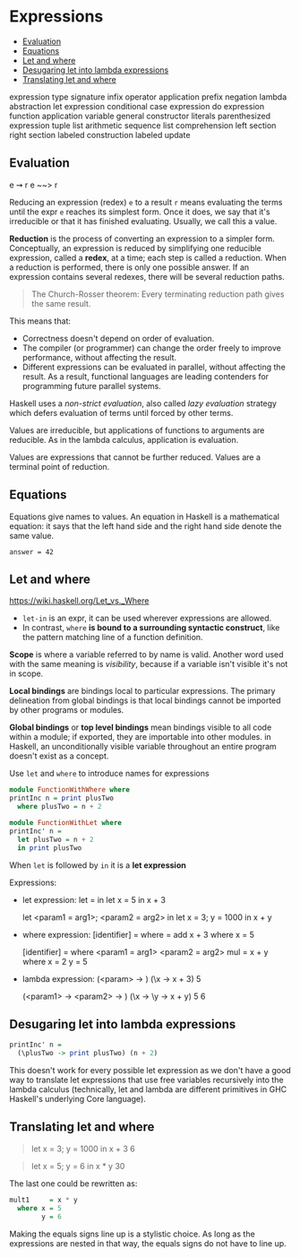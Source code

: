 # Expressions

<!-- TOC -->

- [Evaluation](#evaluation)
- [Equations](#equations)
- [Let and where](#let-and-where)
- [Desugaring let into lambda expressions](#desugaring-let-into-lambda-expressions)
- [Translating let and where](#translating-let-and-where)

<!-- /TOC -->

expression type signature
infix operator application
prefix negation
lambda abstraction
let expression
conditional
case expression
do expression
function application
variable
general constructor
literals
parenthesized expression
tuple
list
arithmetic sequence
list comprehension
left section
right section
labeled construction
labeled update




## Evaluation

e ⇝ r
e ~~> r

Reducing an expression (redex) `e` to a result `r` means evaluating the terms until the expr `e` reaches its simplest form. Once it does, we say that it's irreducible or that it has finished evaluating. Usually, we call this a value.

**Reduction** is the process of converting an expression to a simpler form. Conceptually, an expression is reduced by simplifying one reducible expression, called a **redex**, at a time; each step is called a reduction. When a reduction is performed, there is only one possible answer. If an expression contains several redexes, there will be several reduction paths.

> The Church-Rosser theorem: Every terminating reduction path gives the same result.

This means that:
- Correctness doesn't depend on order of evaluation.
- The compiler (or programmer) can change the order freely to improve performance, without affecting the result.
- Different expressions can be evaluated in parallel, without affecting the result. As a result, functional languages are leading contenders for programming future parallel systems.




Haskell uses a *non-strict evaluation*, also called *lazy evaluation* strategy which defers evaluation of terms until forced by other terms.

Values are irreducible, but applications of functions to arguments are reducible. As in the lambda calculus, application is evaluation.

Values are expressions that cannot be further reduced. 
Values are a terminal point of reduction. 

## Equations

Equations give names to values. An equation in Haskell is a mathematical equation: it says that the left hand side and the right hand side denote the same value.

`answer = 42`


## Let and where

https://wiki.haskell.org/Let_vs._Where


- `let-in` is an expr, it can be used wherever expressions are allowed.
- In contrast, `where` **is bound to a surrounding syntactic construct**, like the pattern matching line of a function definition.


**Scope** is where a variable referred to by name is valid. Another word used with the same meaning is *visibility*, because if a variable isn't visible it's not in scope.

**Local bindings** are bindings local to particular expressions. The primary delineation from global bindings is that local bindings cannot be imported by other programs or modules.

**Global bindings** or **top level bindings** mean bindings visible to all code within a module; if exported, they are importable into other modules. in Haskell, an unconditionally visible variable throughout an entire program doesn't exist as a concept.



Use `let` and `where` to introduce names for expressions

```hs
module FunctionWithWhere where
printInc n = print plusTwo
  where plusTwo = n + 2

module FunctionWithLet where
printInc' n = 
  let plusTwo = n + 2
  in print plusTwo
```

When `let` is followed by `in` it is a **let expression**


Expressions:

- let expression:
  let <param> = <arg> in <body>
  let x = 5 in x + 3

  let <param1 = arg1>; <param2 = arg2> in <body>
  let x = 3; y = 1000 in x + y

- where expression:
  [identifier] = <body> where
       <param> = <arg>
  add x + 3 where x = 5

  [identifier] = <body> where
       <param1 = arg1>
       <param2 = arg2>
  mul = x + y where
    x = 2
    y = 5

- lambda expression:
  (\<param> -> <body>) <arg>
    (\x -> x + 3) 5

  (\<param1> -> \<param2> -> <body>) <arg1> <arg2>
    (\x -> \y -> x + y) 5 6




## Desugaring let into lambda expressions

```hs
printInc' n =
  (\plusTwo -> print plusTwo) (n + 2)
```

This doesn't work for every possible let expression as we don't have a good way to translate let expressions that use free variables recursively into the lambda calculus (technically, let and lambda are different primitives in GHC Haskell's underlying Core language).


## Translating let and where

>let x = 3; y = 1000 in x + 3
6

>let x = 5; y = 6 in x * y
30

The last one could be rewritten as:

```hs
mult1     = x * y
  where x = 5
        y = 6
```

Making the equals signs line up is a stylistic choice. As long as the
expressions are nested in that way, the equals signs do not have to line
up.
